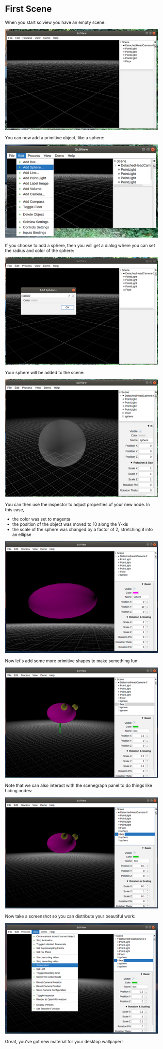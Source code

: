 # First Scene

When you start sciview you have an empty scene:

![](../.gitbook/assets/empty-scene.png)

You can now add a primitive object, like a sphere:

![](../.gitbook/assets/add-sphere.png)

If you choose to add a sphere, then you will get a dialog where you can set the radius and color of the sphere:

![](../.gitbook/assets/add-sphere-dialog.png)

Your sphere will be added to the scene:

![](../.gitbook/assets/sphere-added-to-scene.png)

You can then use the inspector to adjust properties of your new node. In this case,

* the color was set to magenta
* the position of the object was moved to 10 along the Y-xis
* the scale of the sphere was changed by a factor of 2, stretching it into an ellipse

![](../.gitbook/assets/using-the-inspector.png)

Now let's add some more primitive shapes to make something fun:

![](../.gitbook/assets/multiple-nodes.png)

Note that we can also interact with the scenegraph panel to do things like hiding nodes:

![](../.gitbook/assets/hiding-node.png)

Now take a screenshot so you can distribute your beautiful work:

![](../.gitbook/assets/take-a-screenshot.png)

Great, you've got new material for your desktop wallpaper!

